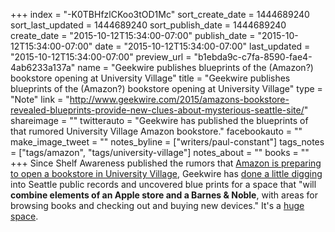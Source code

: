 +++
index = "-K0TBHfzlCKoo3tOD1Mc"
sort_create_date = 1444689240
sort_last_updated = 1444689240
sort_publish_date = 1444689240
create_date = "2015-10-12T15:34:00-07:00"
publish_date = "2015-10-12T15:34:00-07:00"
date = "2015-10-12T15:34:00-07:00"
last_updated = "2015-10-12T15:34:00-07:00"
preview_url = "b1ebda9c-c7fa-8590-fae4-4ab6233a137a"
name = "Geekwire publishes blueprints of the (Amazon?) bookstore opening at University Village"
title = "Geekwire publishes blueprints of the (Amazon?) bookstore opening at University Village"
type = "Note"
link = "http://www.geekwire.com/2015/amazons-bookstore-revealed-blueprints-provide-new-clues-about-mysterious-seattle-site/"
shareimage = ""
twitterauto = "Geekwire has published the blueprints of that rumored University Village Amazon bookstore."
facebookauto = ""
make_image_tweet = ""
notes_byline = ["writers/paul-constant"]
tags_notes = ["tags/amazon", "tags/university-village"]
notes_about = ""
books = ""
+++
Since Shelf Awareness published the rumors that [Amazon is preparing to open a bookstore in University Village](http://seattlereviewofbooks.com/notes/2015/10/08/amazon-to-open-bookstore-in-university-village/), Geekwire has [done a little digging](http://www.geekwire.com/2015/amazons-bookstore-revealed-blueprints-provide-new-clues-about-mysterious-seattle-site/) into Seattle public records and uncovered blue prints for a space that "will **combine elements of an Apple store and a Barnes & Noble**, with areas for browsing books and checking out and buying new devices." It's a [huge space](http://www.geekwire.com/2015/amazons-bookstore-revealed-blueprints-provide-new-clues-about-mysterious-seattle-site/). 
